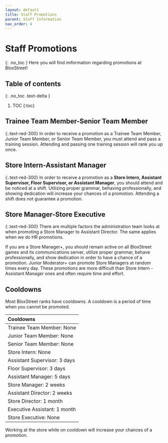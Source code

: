 ```yaml
---
layout: default
title: Staff Promotions
parent: Staff Information
nav_order: 4
---
```


# Staff Promotions
{: .no_toc }
Here you will find imformation regarding promotions at BloxStreet! 

## Table of contents
{: .no_toc .text-delta }

1. TOC
{:toc}

## Trainee Team Member-Senior Team Member
{:.text-red-300}
In order to receive a promotion as a Trainee Team Member, Junior Team Member, or Senior Team Member, you must attend and pass a training session. Attending and passing one training session will rank you up once.

## Store Intern-Assistant Manager
{:.text-red-300}
In order to receive a promotion as a **Store Intern, Assistant Supervisor, Floor Supervisor, or Assistant Manager**, you should attend and be noticed at a shift. Utilizing proper grammar, behaving professionally, and showing dedication will increase your chances of a promotion. Attending a shift does not guarantee a promotion.

## Store Manager-Store Executive
{:.text-red-300}
There are multiple factors the administration team looks at when promoting a Store Manager to Assistant Director. The same applies when we do HR promotions.

If you are a Store Manager+, you should remain active on all BloxStreet games and its communications server, utilize proper grammar, behave professionally, and show dedication in order to have a chance of a promotion. Junior Moderator+ can promote Store Managers at random times every day. These promotions are more difficult than Store Intern - Assistant Manager ones and often require time and effort.

## Cooldowns 
Most BloxStreet ranks have cooldowns. A cooldown is a period of time when you cannot be promoted.

| Cooldowns | 
|:----------|
| Trainee Team Member: None |
| Junior Team Member: None |
| Senior Team Member: None |
| Store Intern: None |
| Assistant Supervisor: 3 days |
| Floor Supervisor: 3 days |
| Assistant Manager: 5 days |
| Store Manager: 2 weeks |
| Assistant Director: 2 weeks |
| Store Director: 1 month |
| Executive Assistant: 1 month |
| Store Executive: None |

Working at the store while on cooldown will increase your chances of a promotion.
